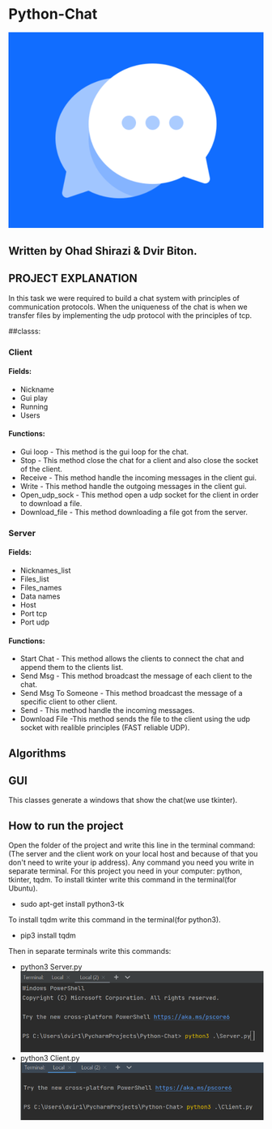 # Python-Chat

![img.png](img.png)


## Written by Ohad Shirazi & Dvir Biton.


## PROJECT EXPLANATION

In this task we were required to build a chat system with principles of communication protocols.
When the uniqueness of the chat is when we transfer files by implementing the udp protocol with the principles of tcp.

##classs:

### Client

#### Fields:
* Nickname
* Gui play
* Running
* Users
#### Functions:
* Gui loop - This method is the gui loop for the chat.
* Stop - This method close the chat for a client
and also close the socket of the client.
* Receive - This method handle the incoming messages in the client gui.
* Write - This method handle the outgoing messages in the client gui.
* Open_udp_sock - This method open a udp socket for the client in order to download a file.
* Download_file - This method downloading a file got from the server.
### Server
#### Fields:
* Nicknames_list
* Files_list
* Files_names
* Data names
* Host
* Port tcp
* Port udp

#### Functions:
* Start Chat - This method allows the clients to connect the chat
and append them to the clients list.
* Send Msg - This method broadcast the message of each client to the chat.
* Send Msg To Someone - This method broadcast the message of a specific client to other client.
* Send - This method handle the incoming messages.
* Download File -This method sends the file to the client
using the udp socket with realible principles (FAST reliable UDP).

## Algorithms


## GUI
This classes generate a windows that show the chat(we use tkinter).


## How to run the project
Open the folder of the project and write this line in the terminal command:
(The server and the client work on your local host and because of that you don't need to write your ip address).
Any command you need you write in separate terminal.
For this project you need in your computer: python, tkinter, tqdm.
To install tkinter write this command in the terminal(for Ubuntu).
* sudo apt-get install python3-tk

To install tqdm write this command in the terminal(for python3).
* pip3 install tqdm

Then in separate terminals write this commands:
* python3 Server.py
![img_1.png](img_1.png)
* python3 Client.py
![img_2.png](img_2.png)
